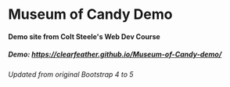 # Museum of Candy Demo
#### Demo site from Colt Steele's Web Dev Course
##### Demo: https://clearfeather.github.io/Museum-of-Candy-demo/

###### Updated from original Bootstrap 4 to 5

